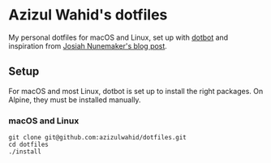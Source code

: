 # Azizul Wahid's dotfiles

My personal dotfiles for macOS and Linux, set up with
[dotbot](https://github.com/anishathalye/dotbot) and inspiration from [Josiah
Nunemaker's blog
post](https://josnun.github.io/posts/managing-dotfiles-and-zsh-with-dotbot-and-antigen/).

## Setup

For macOS and most Linux, dotbot is set up to install the right packages. On
Alpine, they must be installed manually.

### macOS and Linux

```shell
git clone git@github.com:azizulwahid/dotfiles.git
cd dotfiles
./install
```
